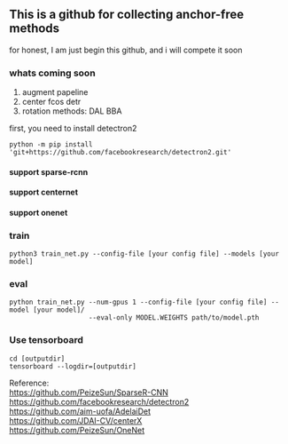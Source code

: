 ## This is a github for collecting anchor-free methods 


for honest, I am just begin this github, and i will compete it soon
### whats coming soon
1. augment papeline  
2. center fcos detr   
3. rotation methods: DAL BBA

first, you need to install detectron2
```
python -m pip install 'git+https://github.com/facebookresearch/detectron2.git'
```

#### support sparse-rcnn
#### support centernet
#### support onenet

### train 
```
python3 train_net.py --config-file [your config file] --models [your model]
```

### eval
```
python train_net.py --num-gpus 1 --config-file [your config file] --model [your model]/ 
                    --eval-only MODEL.WEIGHTS path/to/model.pth
```

### Use tensorboard
```
cd [outputdir]
tensorboard --logdir=[outputdir]
```

Reference:  
https://github.com/PeizeSun/SparseR-CNN  
https://github.com/facebookresearch/detectron2  
https://github.com/aim-uofa/AdelaiDet  
https://github.com/JDAI-CV/centerX  
https://github.com/PeizeSun/OneNet  


